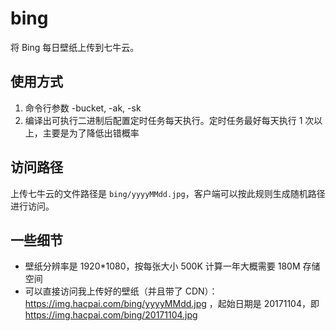 # bing

将 Bing 每日壁纸上传到七牛云。

## 使用方式

1. 命令行参数 -bucket, -ak, -sk
2. 编译出可执行二进制后配置定时任务每天执行。定时任务最好每天执行 1 次以上，主要是为了降低出错概率

## 访问路径

上传七牛云的文件路径是 `bing/yyyyMMdd.jpg`，客户端可以按此规则生成随机路径进行访问。

## 一些细节

* 壁纸分辨率是 1920*1080，按每张大小 500K 计算一年大概需要 180M 存储空间
* 可以直接访问我上传好的壁纸（并且带了 CDN）：https://img.hacpai.com/bing/yyyyMMdd.jpg ，起始日期是 20171104，即 https://img.hacpai.com/bing/20171104.jpg
